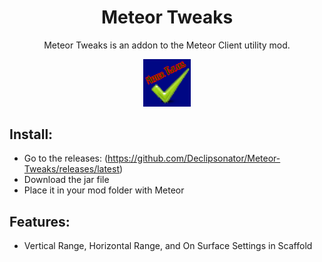 <div align="center">
  <h1>Meteor Tweaks</h1>
    <p>Meteor Tweaks is an addon to the Meteor Client utility mod.</p>
  <img src="src/main/resources/assets/meteortweaks/icon.png" alt="Meteor Tweaks Logo" width="15%"/>
</div>  


## Install:  
- Go to the releases: (https://github.com/Declipsonator/Meteor-Tweaks/releases/latest)
- Download the jar file
- Place it in your mod folder with Meteor

## Features:
- Vertical Range, Horizontal Range, and On Surface Settings in Scaffold
